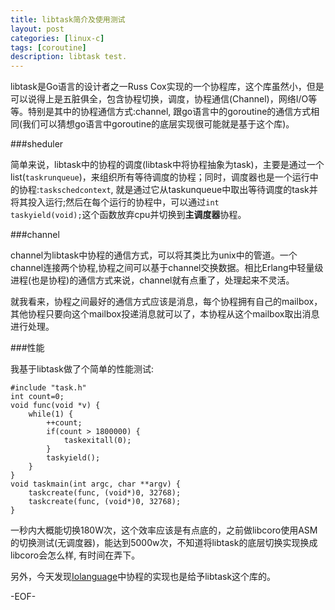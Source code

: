 ```yaml
---
title: libtask简介及使用测试
layout: post
categories: [linux-c]
tags: [coroutine]
description: libtask test.
---  
```


libtask是Go语言的设计者之一Russ Cox实现的一个协程库，这个库虽然小，但是可以说得上是五脏俱全，包含协程切换，调度，协程通信(Channel)，网络I/O等等。特别是其中的协程通信方式:channel, 跟go语言中的goroutine的通信方式相同(我们可以猜想go语言中goroutine的底层实现很可能就是基于这个库)。  

###sheduler

简单来说，libtask中的协程的调度(libtask中将协程抽象为task)，主要是通过一个list(<code>taskrunqueue</code>)，来组织所有等待调度的协程；同时，调度器也是一个运行中的协程:<code>taskschedcontext</code>, 就是通过它从taskunqueue中取出等待调度的task并将其投入运行;然后在每个运行的协程中，可以通过<code>int taskyield(void);</code>这个函数放弃cpu并切换到**主调度器**协程。  

###channel

channel为libtask中协程的通信方式，可以将其类比为unix中的管道。一个channel连接两个协程,协程之间可以基于channel交换数据。相比Erlang中轻量级进程(也是协程)的通信方式来说，channel就有点重了，处理起来不灵活。  

就我看来，协程之间最好的通信方式应该是消息，每个协程拥有自己的mailbox，其他协程只要向这个mailbox投递消息就可以了，本协程从这个mailbox取出消息进行处理。  

###性能

我基于libtask做了个简单的性能测试:
	
	#include "task.h"
	int count=0;
	void func(void *v) {
		while(1) {
		    ++count;
		    if(count > 1800000) {
		        taskexitall(0);
		    }
		    taskyield();
		}
	}
	void taskmain(int argc, char **argv) {
		taskcreate(func, (void*)0, 32768);
		taskcreate(func, (void*)0, 32768);
	}

一秒内大概能切换180W次，这个效率应该是有点底的，之前做libcoro使用ASM的切换测试(无调度器)，能达到5000w次，不知道将libtask的底层切换实现换成libcoro会怎么样, 有时间在弄下。   

另外，今天发现[Iolanguage](http://iolanguage.org/ "iolanguage")中协程的实现也是给予libtask这个库的。

-EOF-


